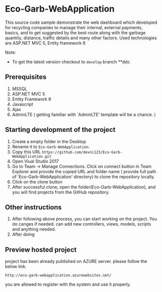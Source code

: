 # Eco-Garb-WebApplication
This source code sample demonstrate the web dashboard which developed for recycling companies to manage their internal, external payments, basics, and to get suggested by the best route along with the garbage quantity, distance, traffic details and many other factors. Used technologies are ASP.NET MVC 5, Entity framework 6 

Note: 
* To get the latest version checkout to `develop` branch
**ddc

## Prerequisites
1. MSSQL 
2. ASP.NET MVC 5
3. Entity Framework 6
4. Javascript
5. Ajax
6. AdminLTE ( getting familiar with `AdminLTE' template will be a chance. ) 

## Starting development of the project
1. Create a empty folder in the Desktop 
2. Rename it to `Eco-Garb-WebApplication`.
3. Copy this URL `https://github.com/devni123/Eco-Garb-WebApplication.git`
4. Open Viual Studio 2017
5. Go to Team -> Manage Connections. Click on connect button in Team Explorer and provide the copied URL and folder name ( provide full        path of 'Eco-Garb-WebApplication' directory) to clone the repository locally.
6. Click on the clone button
7. After successful clone, open the folder(Eco-Garb-WebApplication), and you will find projects from the GitHub repository.

## Other instructions
1. After following above process, you can start working on the project. You do canges if needed. can add new controllers, views, models,      scripts and anything needed.
2. After doing 

## Preview hosted project
project has been already published on AZURE server. please follow the below link. 
```````
http://eco-garb-webapplication.azurewebsites.net/
```````
you are allowed to register with the system and use it properly. 
